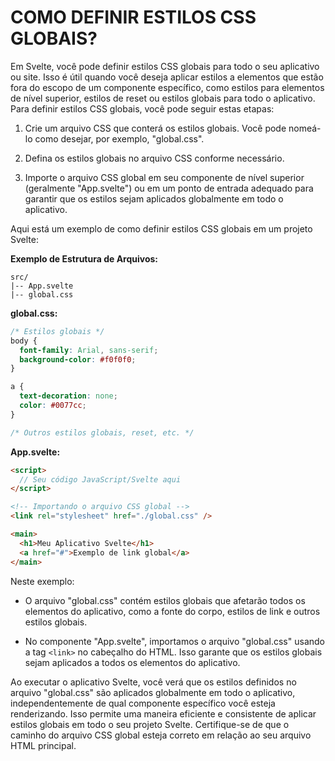 # COMO DEFINIR ESTILOS CSS GLOBAIS?
Em Svelte, você pode definir estilos CSS globais para todo o seu aplicativo ou site. Isso é útil quando você deseja aplicar estilos a elementos que estão fora do escopo de um componente específico, como estilos para elementos de nível superior, estilos de reset ou estilos globais para todo o aplicativo. Para definir estilos CSS globais, você pode seguir estas etapas:

1. Crie um arquivo CSS que conterá os estilos globais. Você pode nomeá-lo como desejar, por exemplo, "global.css".

2. Defina os estilos globais no arquivo CSS conforme necessário.

3. Importe o arquivo CSS global em seu componente de nível superior (geralmente "App.svelte") ou em um ponto de entrada adequado para garantir que os estilos sejam aplicados globalmente em todo o aplicativo.

Aqui está um exemplo de como definir estilos CSS globais em um projeto Svelte:

**Exemplo de Estrutura de Arquivos:**

```
src/
|-- App.svelte
|-- global.css
```

**global.css:**

```css
/* Estilos globais */
body {
  font-family: Arial, sans-serif;
  background-color: #f0f0f0;
}

a {
  text-decoration: none;
  color: #0077cc;
}

/* Outros estilos globais, reset, etc. */
```

**App.svelte:**

```html
<script>
  // Seu código JavaScript/Svelte aqui
</script>

<!-- Importando o arquivo CSS global -->
<link rel="stylesheet" href="./global.css" />

<main>
  <h1>Meu Aplicativo Svelte</h1>
  <a href="#">Exemplo de link global</a>
</main>
```

Neste exemplo:

- O arquivo "global.css" contém estilos globais que afetarão todos os elementos do aplicativo, como a fonte do corpo, estilos de link e outros estilos globais.

- No componente "App.svelte", importamos o arquivo "global.css" usando a tag `<link>` no cabeçalho do HTML. Isso garante que os estilos globais sejam aplicados a todos os elementos do aplicativo.

Ao executar o aplicativo Svelte, você verá que os estilos definidos no arquivo "global.css" são aplicados globalmente em todo o aplicativo, independentemente de qual componente específico você esteja renderizando. Isso permite uma maneira eficiente e consistente de aplicar estilos globais em todo o seu projeto Svelte. Certifique-se de que o caminho do arquivo CSS global esteja correto em relação ao seu arquivo HTML principal.